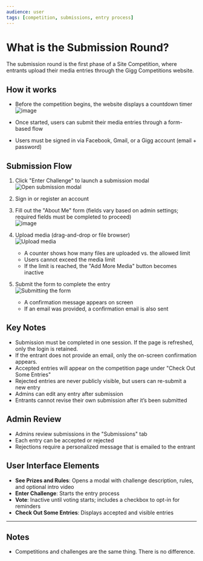 ```yaml
---
audience: user
tags: [competition, submissions, entry process]
---
```


# What is the Submission Round?

The submission round is the first phase of a Site Competition, where entrants upload their media entries through the Gigg Competitions website.

## How it works

- Before the competition begins, the website displays a countdown timer  
  ![image](https://github.com/user-attachments/assets/e7c979b4-d4bb-4413-8a70-c61d7239c086)

- Once started, users can submit their media entries through a form-based flow
- Users must be signed in via Facebook, Gmail, or a Gigg account (email + password)

## Submission Flow

1. Click "Enter Challenge" to launch a submission modal  
   ![Open submission modal](https://github.com/user-attachments/assets/6e03812c-a431-433d-8c51-d1d877711db4)

2. Sign in or register an account

3. Fill out the "About Me" form (fields vary based on admin settings; required fields must be completed to proceed)  
   ![image](https://github.com/user-attachments/assets/aedcddd7-92c7-49f5-a08b-8f31e70675da)

4. Upload media (drag-and-drop or file browser)  
   ![Upload media](https://github.com/user-attachments/assets/3d27acec-3bc1-472a-bc2e-aad072770506)

   - A counter shows how many files are uploaded vs. the allowed limit
   - Users cannot exceed the media limit
   - If the limit is reached, the "Add More Media" button becomes inactive

5. Submit the form to complete the entry  
   ![Submitting the form](https://github.com/user-attachments/assets/d857c983-c304-4c1c-9af1-9fa35dadc204)

   - A confirmation message appears on screen
   - If an email was provided, a confirmation email is also sent

## Key Notes

- Submission must be completed in one session. If the page is refreshed, only the login is retained.
- If the entrant does not provide an email, only the on-screen confirmation appears.
- Accepted entries will appear on the competition page under "Check Out Some Entries"
- Rejected entries are never publicly visible, but users can re-submit a new entry
- Admins can edit any entry after submission
- Entrants cannot revise their own submission after it’s been submitted

## Admin Review

- Admins review submissions in the "Submissions" tab
- Each entry can be accepted or rejected
- Rejections require a personalized message that is emailed to the entrant

## User Interface Elements

- **See Prizes and Rules**: Opens a modal with challenge description, rules, and optional intro video
- **Enter Challenge**: Starts the entry process
- **Vote**: Inactive until voting starts; includes a checkbox to opt-in for reminders
- **Check Out Some Entries**: Displays accepted and visible entries

---

## Notes

- Competitions and challenges are the same thing. There is no difference.
